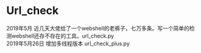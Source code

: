# Url_check
2019年5月 近几天大佬给了一个webshell的老裤子，七万多条。写一个简单的检测webshell还存不存在的工具。url_check.py  
2019年5月26日 增加多线程版本 url_check_plus.py  
